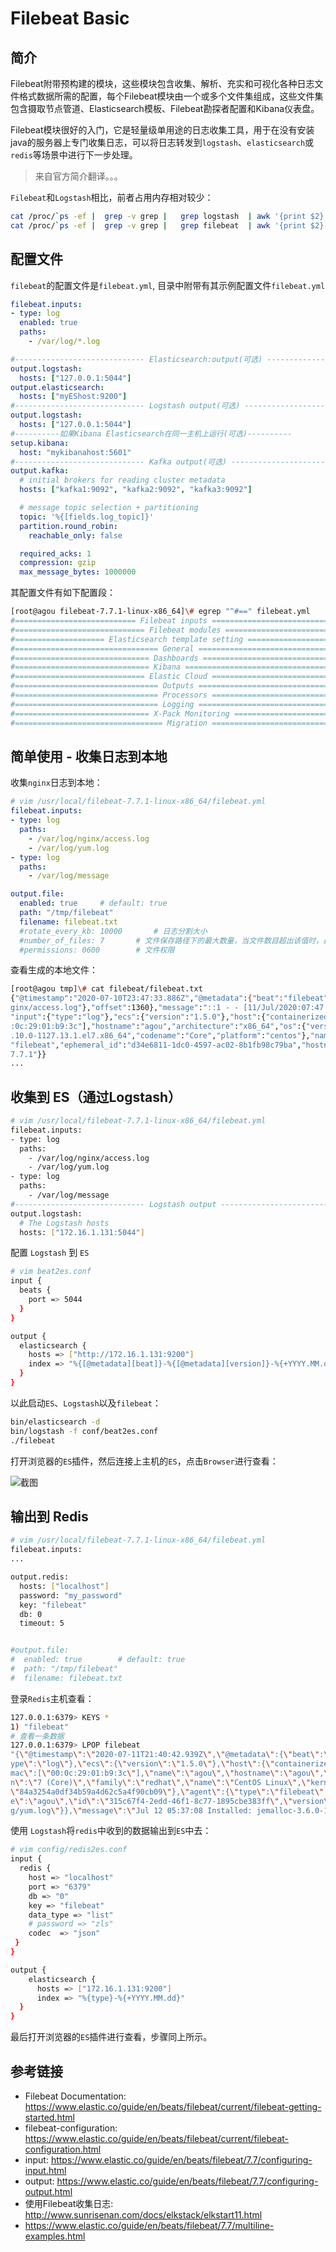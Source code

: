 # Filebeat Basic

## 简介

Filebeat附带预构建的模块，这些模块包含收集、解析、充实和可视化各种日志文件格式数据所需的配置，每个Filebeat模块由一个或多个文件集组成，这些文件集包含摄取节点管道、Elasticsearch模板、Filebeat勘探者配置和Kibana仪表盘。

Filebeat模块很好的入门，它是轻量级单用途的日志收集工具，用于在没有安装java的服务器上专门收集日志，可以将日志转发到`logstash`、`elasticsearch`或`redis`等场景中进行下一步处理。

> 来自官方简介翻译。。。

`Filebeat`和`Logstash`相比，前者占用内存相对较少：

```bash
cat /proc/`ps -ef |  grep -v grep |   grep logstash  | awk '{print $2}'`/status | grep -i vm
cat /proc/`ps -ef |  grep -v grep |   grep filebeat  | awk '{print $2}'`/status | grep -i vm
```

## 配置文件

`filebeat`的配置文件是`filebeat.yml`, 目录中附带有其示例配置文件`filebeat.yml`

```yaml
filebeat.inputs:
- type: log
  enabled: true
  paths:
    - /var/log/*.log

#----------------------------- Elasticsearch:output(可选) --------------------------------
output.logstash:
  hosts: ["127.0.0.1:5044"]
output.elasticsearch:
  hosts: ["myEShost:9200"]
#----------------------------- Logstash output(可选) --------------------------------
output.logstash:
  hosts: ["127.0.0.1:5044"]
#----------如果Kibana Elasticsearch在同一主机上运行(可选)----------
setup.kibana:
  host: "mykibanahost:5601" 
#----------------------------- Kafka output(可选) --------------------------------
output.kafka:
  # initial brokers for reading cluster metadata
  hosts: ["kafka1:9092", "kafka2:9092", "kafka3:9092"]

  # message topic selection + partitioning
  topic: '%{[fields.log_topic]}'
  partition.round_robin:
    reachable_only: false

  required_acks: 1
  compression: gzip
  max_message_bytes: 1000000
```
其配置文件有如下配置段：

```bash
[root@agou filebeat-7.7.1-linux-x86_64]\# egrep "^#==" filebeat.yml
#=========================== Filebeat inputs =============================
#============================= Filebeat modules ===============================
#==================== Elasticsearch template setting ==========================
#================================ General =====================================
#============================== Dashboards =====================================
#============================== Kibana =====================================
#============================= Elastic Cloud ==================================
#================================ Outputs =====================================
#================================ Processors =====================================
#================================ Logging =====================================
#============================== X-Pack Monitoring ===============================
#================================= Migration ==================================
```

## 简单使用 - 收集日志到本地

收集`nginx`日志到本地：

```yaml
# vim /usr/local/filebeat-7.7.1-linux-x86_64/filebeat.yml
filebeat.inputs:
- type: log
  paths:
    - /var/log/nginx/access.log 
    - /var/log/yum.log
- type: log
  paths:
    - /var/log/message

output.file:
  enabled: true		# default: true
  path: "/tmp/filebeat"
  filename: filebeat.txt
  #rotate_every_kb: 10000		# 日志分割大小
  #number_of_files: 7		# 文件保存路径下的最大数量，当文件数目超出该值时，最旧的文件将会被删除，该值应该介于2-1024之间，默认为7
  #permissions: 0600		# 文件权限
```

查看生成的本地文件：

```bash
[root@agou tmp]\# cat filebeat/filebeat.txt 
{"@timestamp":"2020-07-10T23:47:33.886Z","@metadata":{"beat":"filebeat","type":"_doc","version":"7.7.1"},"log":{"file":{"path":"/var/log/n
ginx/access.log"},"offset":1360},"message":"::1 - - [11/Jul/2020:07:47:24 +0800] \"GET / HTTP/1.1\" 200 4833 \"-\" \"curl/7.29.0\" \"-\"",
"input":{"type":"log"},"ecs":{"version":"1.5.0"},"host":{"containerized":false,"ip":["172.16.1.131","fe80::20c:29ff:fe01:b93c"],"mac":["00
:0c:29:01:b9:3c"],"hostname":"agou","architecture":"x86_64","os":{"version":"7 (Core)","family":"redhat","name":"CentOS Linux","kernel":"3
.10.0-1127.13.1.el7.x86_64","codename":"Core","platform":"centos"},"name":"agou","id":"84a3254a0df34b59a4d62c5a4f90cb09"},"agent":{"type":
"filebeat","ephemeral_id":"d34e6811-1dc0-4597-ac02-8b1fb98c79ba","hostname":"agou","id":"315c67f4-2edd-46f1-8c77-1895cbe383ff","version":"
7.7.1"}}
...
```

## 收集到 ES（通过Logstash）

```bash
# vim /usr/local/filebeat-7.7.1-linux-x86_64/filebeat.yml
filebeat.inputs:
- type: log
  paths:
    - /var/log/nginx/access.log
    - /var/log/yum.log
- type: log
  paths:
    - /var/log/message
#----------------------------- Logstash output --------------------------------
output.logstash:
  # The Logstash hosts
  hosts: ["172.16.1.131:5044"]
```

配置 `Logstash` 到 `ES`

```bash
# vim beat2es.conf 
input {
  beats {
    port => 5044
  }
}

output {
  elasticsearch {
    hosts => ["http://172.16.1.131:9200"]
    index => "%{[@metadata][beat]}-%{[@metadata][version]}-%{+YYYY.MM.dd}"
  }
}
```

以此启动`ES`、`Logstash`以及`filebeat`：

```bash
bin/elasticsearch -d
bin/logstash -f conf/beat2es.conf
./filebeat
```

打开浏览器的`ES`插件，然后连接上主机的`ES`，点击`Browser`进行查看：

![](https://agou-images.oss-cn-qingdao.aliyuncs.com/blog-images/elk%20stack/filbeat-1.png "截图")

## 输出到 Redis

```bash
# vim /usr/local/filebeat-7.7.1-linux-x86_64/filebeat.yml
filebeat.inputs:
...

output.redis:
  hosts: ["localhost"]
  password: "my_password"
  key: "filebeat"
  db: 0
  timeout: 5


#output.file:
#  enabled: true		# default: true
#  path: "/tmp/filebeat"
#  filename: filebeat.txt
```

登录`Redis`主机查看：

```bash
127.0.0.1:6379> KEYS *
1) "filebeat"
# 查看一条数据
127.0.0.1:6379> LPOP filebeat
"{\"@timestamp\":\"2020-07-11T21:40:42.939Z\",\"@metadata\":{\"beat\":\"filebeat\",\"type\":\"_doc\",\"version\":\"7.7.1\"},\"input\":{\"t
ype\":\"log\"},\"ecs\":{\"version\":\"1.5.0\"},\"host\":{\"containerized\":false,\"ip\":[\"172.16.1.131\",\"fe80::20c:29ff:fe01:b93c\"],\"
mac\":[\"00:0c:29:01:b9:3c\"],\"name\":\"agou\",\"hostname\":\"agou\",\"architecture\":\"x86_64\",\"os\":{\"platform\":\"centos\",\"versio
n\":\"7 (Core)\",\"family\":\"redhat\",\"name\":\"CentOS Linux\",\"kernel\":\"3.10.0-1127.13.1.el7.x86_64\",\"codename\":\"Core\"},\"id\":
\"84a3254a0df34b59a4d62c5a4f90cb09\"},\"agent\":{\"type\":\"filebeat\",\"ephemeral_id\":\"63731e5e-da81-4b88-a390-01e4ce8d66aa\",\"hostnam
e\":\"agou\",\"id\":\"315c67f4-2edd-46f1-8c77-1895cbe383ff\",\"version\":\"7.7.1\"},\"log\":{\"offset\":14932,\"file\":{\"path\":\"/var/lo
g/yum.log\"}},\"message\":\"Jul 12 05:37:08 Installed: jemalloc-3.6.0-1.el7.x86_64\"}"
```

使用 `Logstash`将`redis`中收到的数据输出到`ES`中去：

```bash
# vim config/redis2es.conf
input {
  redis {
    host => "localhost"
    port => "6379"
    db => "0"
    key => "filebeat"
    data_type => "list"
    # password => "zls"
    codec  => "json"
 }
}

output {
    elasticsearch {
      hosts => ["172.16.1.131:9200"]
      index => "%{type}-%{+YYYY.MM.dd}"
  }
}
```

最后打开浏览器的`ES`插件进行查看，步骤同上所示。

## 参考链接

* Filebeat Documentation: https://www.elastic.co/guide/en/beats/filebeat/current/filebeat-getting-started.html
* filebeat-configuration: https://www.elastic.co/guide/en/beats/filebeat/current/filebeat-configuration.html
* input: https://www.elastic.co/guide/en/beats/filebeat/7.7/configuring-input.html
* output: https://www.elastic.co/guide/en/beats/filebeat/7.7/configuring-output.html
*  使用Filebeat收集日志: http://www.sunrisenan.com/docs/elkstack/elkstart11.html
*  https://www.elastic.co/guide/en/beats/filebeat/7.7/multiline-examples.html
